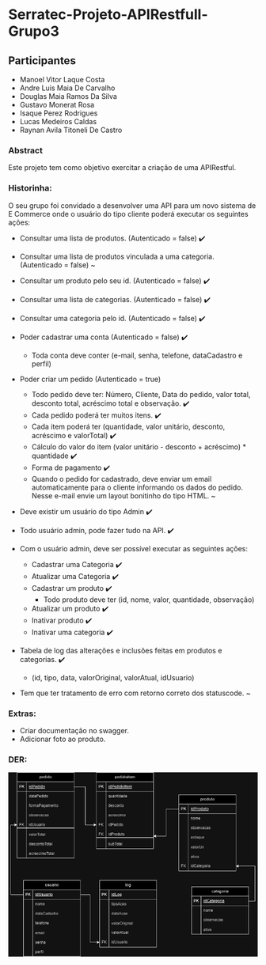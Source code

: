 # Serratec-Projeto-APIRestfull-Grupo3
## Participantes
- Manoel Vitor Laque Costa
- Andre Luis Maia De Carvalho
- Douglas Maia Ramos Da Silva
- Gustavo Monerat Rosa
- Isaque Perez Rodrigues
- Lucas Medeiros Caldas
- Raynan Avila Titoneli De Castro

### Abstract 
Este projeto tem como objetivo exercitar a criação de uma APIRestful.
                                                                       
### Historinha:

O seu grupo foi convidado a desenvolver uma API para um novo sistema de E Commerce  onde o usuário do tipo cliente poderá executar os seguintes ações:

- Consultar uma lista de produtos. (Autenticado = false) ✔️
- Consultar uma lista de produtos vinculada a uma categoria. (Autenticado = false) ~
- Consultar um produto pelo seu id. (Autenticado = false) ✔️
- Consultar uma lista de categorias. (Autenticado = false) ✔️
- Consultar uma categoria pelo id. (Autenticado = false) ✔️

- Poder cadastrar uma conta (Autenticado = false) ✔️
	- Toda conta deve conter (e-mail, senha, telefone, dataCadastro e perfil)


- Poder criar um pedido (Autenticado = true)
	- Todo pedido deve ter: Número, Cliente, Data do pedido, valor total, desconto total, acréscimo total e observação. ✔️
	- Cada pedido poderá ter muitos itens. ✔️
	- Cada item poderá ter (quantidade, valor unitário,  desconto, acréscimo e valorTotal) ✔️
	- Cálculo do valor do item (valor unitário - desconto + acréscimo) * quantidade ✔️
	- Forma de pagamento ✔️
	- Quando o pedido for cadastrado, deve enviar um email automaticamente para o cliente informando os dados do pedido. Nesse e-mail envie um layout bonitinho do tipo HTML. ~
	
- Deve existir um usuário do tipo Admin ✔️
- Todo usuário admin, pode fazer tudo na API. ✔️
- Com o usuário admin, deve ser possível executar as seguintes ações:
	- Cadastrar uma Categoria ✔️
	- Atualizar uma Categoria ✔️
	- Cadastrar um produto ✔️
		- Todo produto deve ter (id, nome, valor, quantidade, observação)
	- Atualizar um produto ✔️
	- Inativar produto ✔️
	- Inativar uma categoria ✔️
- Tabela de log das alterações e inclusões feitas em produtos e categorias. ✔️
	- (id, tipo, data, valorOriginal, valorAtual, idUsuario)
- Tem que ter tratamento de erro com retorno correto dos statuscode. ~

### Extras:
- Criar documentação no swagger.
- Adicionar foto ao produto.

### DER:
![DER](Trabalho%20Grupo%203%20-%20API%20Restful.png)
